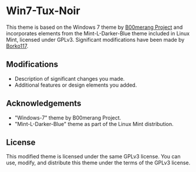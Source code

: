 # Win7-Tux-Noir

This theme is based on the Windows 7 theme by 
[B00merang Project](https://github.com/B00merang-Project/Windows-7) 
and incorporates elements from the Mint-L-Darker-Blue theme included in Linux Mint, licensed under GPLv3. Significant modifications have been made by [Borko117](https://github.com/borko17/Win7-Tux-Noir).

## Modifications
- Description of significant changes you made.
- Additional features or design elements you added.

## Acknowledgements
- "Windows-7" theme by B00merang Project.
- "Mint-L-Darker-Blue" theme as part of the Linux Mint distribution.

## License
This modified theme is licensed under the same GPLv3 license. 
You can use, modify, and distribute this theme under the terms of the GPLv3 license.
